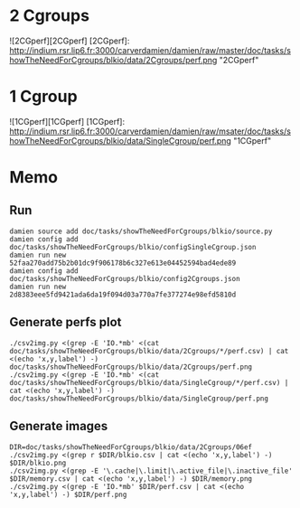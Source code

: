 # 2 Cgroups
![2CGperf][2CGperf]
[2CGperf]: http://indium.rsr.lip6.fr:3000/carverdamien/damien/raw/master/doc/tasks/showTheNeedForCgroups/blkio/data/2Cgroups/perf.png "2CGperf"

# 1 Cgroup
![1CGperf][1CGperf]
[1CGperf]: http://indium.rsr.lip6.fr:3000/carverdamien/damien/raw/msater/doc/tasks/showTheNeedForCgroups/blkio/data/SingleCgroup/perf.png "1CGperf"

# Memo
## Run
```
damien source add doc/tasks/showTheNeedForCgroups/blkio/source.py
damien config add doc/tasks/showTheNeedForCgroups/blkio/configSingleCgroup.json
damien run new 52faa270add75b2b01dc9f906178b6c327e613e04452594bad4ede89
damien config add doc/tasks/showTheNeedForCgroups/blkio/config2Cgroups.json
damien run new 2d8383eee5fd9421ada6da19f094d03a770a7fe377274e98efd5810d
```

## Generate perfs plot
```
./csv2img.py <(grep -E 'IO.*mb' <(cat doc/tasks/showTheNeedForCgroups/blkio/data/2Cgroups/*/perf.csv) | cat <(echo 'x,y,label') -) doc/tasks/showTheNeedForCgroups/blkio/data/2Cgroups/perf.png
./csv2img.py <(grep -E 'IO.*mb' <(cat doc/tasks/showTheNeedForCgroups/blkio/data/SingleCgroup/*/perf.csv) | cat <(echo 'x,y,label') -) doc/tasks/showTheNeedForCgroups/blkio/data/SingleCgroup/perf.png
```

## Generate images
```
DIR=doc/tasks/showTheNeedForCgroups/blkio/data/2Cgroups/06ef
./csv2img.py <(grep r $DIR/blkio.csv | cat <(echo 'x,y,label') -) $DIR/blkio.png
./csv2img.py <(grep -E '\.cache|\.limit|\.active_file|\.inactive_file' $DIR/memory.csv | cat <(echo 'x,y,label') -) $DIR/memory.png
./csv2img.py <(grep -E 'IO.*mb' $DIR/perf.csv | cat <(echo 'x,y,label') -) $DIR/perf.png
```

